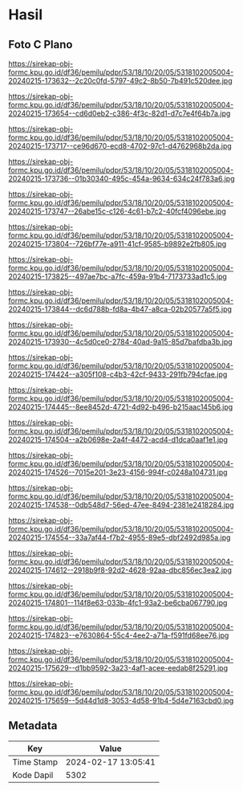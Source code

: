# Hasil

## Foto C Plano

https://sirekap-obj-formc.kpu.go.id/df36/pemilu/pdpr/53/18/10/20/05/5318102005004-20240215-173632--2c20c0fd-5797-49c2-8b50-7b491c520dee.jpg

https://sirekap-obj-formc.kpu.go.id/df36/pemilu/pdpr/53/18/10/20/05/5318102005004-20240215-173654--cd6d0eb2-c386-4f3c-82d1-d7c7e4f64b7a.jpg

https://sirekap-obj-formc.kpu.go.id/df36/pemilu/pdpr/53/18/10/20/05/5318102005004-20240215-173717--ce96d670-ecd8-4702-97c1-d4762968b2da.jpg

https://sirekap-obj-formc.kpu.go.id/df36/pemilu/pdpr/53/18/10/20/05/5318102005004-20240215-173736--01b30340-495c-454a-9634-634c24f783a6.jpg

https://sirekap-obj-formc.kpu.go.id/df36/pemilu/pdpr/53/18/10/20/05/5318102005004-20240215-173747--26abe15c-c126-4c61-b7c2-40fcf4096ebe.jpg

https://sirekap-obj-formc.kpu.go.id/df36/pemilu/pdpr/53/18/10/20/05/5318102005004-20240215-173804--726bf77e-a911-41cf-9585-b9892e2fb805.jpg

https://sirekap-obj-formc.kpu.go.id/df36/pemilu/pdpr/53/18/10/20/05/5318102005004-20240215-173825--497ae7bc-a7fc-459a-91b4-7173733ad1c5.jpg

https://sirekap-obj-formc.kpu.go.id/df36/pemilu/pdpr/53/18/10/20/05/5318102005004-20240215-173844--dc6d788b-fd8a-4b47-a8ca-02b20577a5f5.jpg

https://sirekap-obj-formc.kpu.go.id/df36/pemilu/pdpr/53/18/10/20/05/5318102005004-20240215-173930--4c5d0ce0-2784-40ad-9a15-85d7bafdba3b.jpg

https://sirekap-obj-formc.kpu.go.id/df36/pemilu/pdpr/53/18/10/20/05/5318102005004-20240215-174424--a305f108-c4b3-42cf-9433-291fb794cfae.jpg

https://sirekap-obj-formc.kpu.go.id/df36/pemilu/pdpr/53/18/10/20/05/5318102005004-20240215-174445--8ee8452d-4721-4d92-b496-b215aac145b6.jpg

https://sirekap-obj-formc.kpu.go.id/df36/pemilu/pdpr/53/18/10/20/05/5318102005004-20240215-174504--a2b0698e-2a4f-4472-acd4-d1dca0aaf1e1.jpg

https://sirekap-obj-formc.kpu.go.id/df36/pemilu/pdpr/53/18/10/20/05/5318102005004-20240215-174526--7015e201-3e23-4156-994f-c0248a104731.jpg

https://sirekap-obj-formc.kpu.go.id/df36/pemilu/pdpr/53/18/10/20/05/5318102005004-20240215-174538--0db548d7-56ed-47ee-8494-2381e2418284.jpg

https://sirekap-obj-formc.kpu.go.id/df36/pemilu/pdpr/53/18/10/20/05/5318102005004-20240215-174554--33a7af44-f7b2-4955-89e5-dbf2492d985a.jpg

https://sirekap-obj-formc.kpu.go.id/df36/pemilu/pdpr/53/18/10/20/05/5318102005004-20240215-174612--2918b9f8-92d2-4628-92aa-dbc856ec3ea2.jpg

https://sirekap-obj-formc.kpu.go.id/df36/pemilu/pdpr/53/18/10/20/05/5318102005004-20240215-174801--114f8e63-033b-4fc1-93a2-be6cba067790.jpg

https://sirekap-obj-formc.kpu.go.id/df36/pemilu/pdpr/53/18/10/20/05/5318102005004-20240215-174823--e7630864-55c4-4ee2-a71a-f591fd68ee76.jpg

https://sirekap-obj-formc.kpu.go.id/df36/pemilu/pdpr/53/18/10/20/05/5318102005004-20240215-175629--d1bb9592-3a23-4af1-acee-eedab8f25291.jpg

https://sirekap-obj-formc.kpu.go.id/df36/pemilu/pdpr/53/18/10/20/05/5318102005004-20240215-175659--5d44d1d8-3053-4d58-91b4-5d4e7163cbd0.jpg


## Metadata

| Key        | Value               |
| ---------- | ------------------- |
| Time Stamp | 2024-02-17 13:05:41 |
| Kode Dapil | 5302                |



